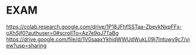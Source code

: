 # EXAM
https://colab.research.google.com/drive/1P18JFhfSSTaa-ZbevkNxpFFx-oXhSjf0?authuser=0#scrollTo=Az7e9qJ7TaBg
https://drive.google.com/file/d/1V0saaxYkhidWWUdWukL09j7Intuwy9c7/view?usp=sharing
